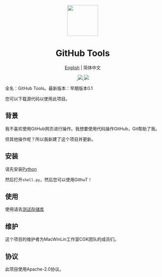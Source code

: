 <div align="center">
  <img src="https://s1.imagehub.cc/images/2022/04/09/favicon.png" width="100px" height="100px">
  <h1 align="center">GitHub Tools</h1>
  
  [English](https://github.com/macwinlin-studio/GithuT/README.md) | 简体中文
  
  <a href="https://github.com/macwinlin-studio/GithuT/blob/1.0.0/LICENSE">
    <img src="https://img.shields.io/badge/license-Apache--2.0-blue" alt="">
  </a>
  <a href="https://www.microsoft.com/en-us/windows">
    <img src="https://img.shields.io/badge/platform-windows-orange">
  </a>
  <a href="https://www.python.org/">
    <img src="https://img.shields.io/badge/python-v3.9-orange">
  </a>
</div>

全名：GitHub Tools。最新版本：早期版本0.1

您可以下载源代码以使用此项目。

## 背景

我不喜欢使用GitHub网页进行操作。我想要使用代码操作GitHub，Git帮助了我。

但其他操作呢？所以我新建了这个项目并更新。

## 安装

请先安装[Python](https://www.python.org)

然后打开`shell.py`，然后您可以使用GithuT！

## 使用

使用请去[测试存储库](https://github.com/xtest2021/githut-test-repo/README.md#usage)

## 维护

这个项目的维护者为MacWinLin工作室CGK团队的成员们。

## 协议

此项目使用Apache-2.0协议。
